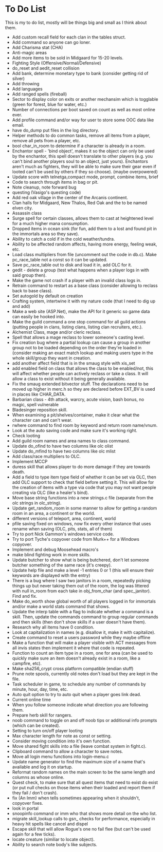 To Do List
==========

This is my to do list, mostly will be things big and small as I think about them.

  - Add custom recall field for each clan in the tables struct.
  - Add command so anyone can go loner.
  - Add Charisma stat (CHA)
  - Anti-magic areas
  - Add more items to be sold in Midgaard for 15-20 levels.
  - Fighting Style (Offensive/Normal/Defensive)
  - do_reset and aedit_reset collision
  - Add bank, determine monetary type to bank (consider getting rid of silver)
  - Add throwing
  - Add languages
  - Add ranged spells (fireball)
  - Sector to display color on exits or another mechansim which is togglable (green for forest, blue for water, etc.)
  - Number of connections per boot saved on count as well as most online ever.
  - Add profile command and/or way for user to store some OOC data like email.
  - have do_dump put files in the log directory.
  - Helper methods to do common tasks, remove all items from a player, remove all pets from a player, etc.
  - bool char_in_room to determine if a character is already in a room.
  - Enchantor spell - 'bind object', makes it so the object can only be used by the enchantor, this
    spell doesn't translate to other players (e.g. you can't bind another players soul to an object,
    just yours).  Enchantors aren't much as fighters, they will be able to make sure their gear even
    if looted can't be used by others if they so choose).  (maybe overpowered)
  - Update score with telnetga,compact mode, prompt, combine items, brief
  - Code to search through items in bag or pit.
  - Note cleanup, note forward bug
  - questing (Vasigo's questing code)
  - Add red oak village in the center of the Arcanis continent.
  - Clan halls for Midgaard, New Thalos, Red Oak and the to be named elven city.
  - Assassin class
  - Surge spell for certain classes, allows them to cast at heightened
    level for a much higher mana consumption.  
  - Dropped items in ocean sink (for fun, add them to a lost and found pit in the immortals area so they save).
  - Ability to catch a cold if in the cold weather/tundra.
  - Ability to be affected random affects, having more energy, feeling weak, etc.
  - Load class multipliers from file (uncomment out the code in db.c).  Make pc_race_table not a const so it can be updated.
  - Save pc_race_table out to disk and load it in, add OLC for it.
  - gedit - delete a group (test what happens when a player logs in with said group then).
  - Make the game not crash if a player with an invalid class logs in.
  - Retrain command to restart as a base class (consider allowing to reclass back to base class).
  - Set autogold by default on creation
  - Crafting system, intertwine it with my nature code (that I need to dig up and add)
  - Make a web site (ASP.Net), make the API for it generic so game data can easily be hooked into.
  - Make the guild command a one stop command for all guild actions (putting people in clans, listing
    clans, listing clan recruiters, etc.).
  - Alchemist Class, mage and/or cleric reclass.
  - Spell that allows a mage reclass to lower someone's casting level.
  - Fix creation bug where a partial lookup can cause a group in another group not to be loaded 
    depending on the order they're loaded in (consider making an exact match lookup and making 
    users type in the whole skill/group they want in creation.
  - add another affect field that is in the smaug style with xis_set
  - add enabled field on class that allows the class to be enabled/not, this
    will affect whether people can actively reclass or take a class.  It will
    allow a class to exist without it being generally available.
  - Fix the smaug extended bitvector stuff.  The declarations need to be moved up higher
    in merc.h so they are declared before EXT_BV is used in places like CHAR_DATA.
  - Barbarian class - 4th attack, warcry, acute vision, bash bonus, no magic, spell vulnerable
  - Bladesinger reposition skill.
  - When examining a pit/shelves/container, make it clear what the character can and can't wear.
  - rwhere command to find room by keyword and return room name/vnum.
  - Look at the auto saving code and make sure it's working right.
  - Check looting
  - Add guild room names and area names to class command.
  - Update do_ofind to have two columns like olc olist
  - Update do_mfind to have two columns like olc mlist
  - Add class/race multipliers to OLC.
  - Implement MCCP
  - duress skill that allows player to do more damage if they are towards death.
  - Add a field to type item type field of whether it can be set via OLC, then add OLC support
    to check that field before setting it.  This will allow for the creation of items with a
    type via code that you may not want people creating via OLC (like a healer's bind).
  - Move base string functions into a new strings.c file (separate from the olc strings in olc_string).
  - Update get_random_room in some manner to allow for getting a random room in an area, a continent or the world.
  - different versions of teleport, area, continent, world
  - pfile saving fixed on windows, now fix every other instance that uses rename when saving (OLC, pits, stats, all of them)
  - Try to port Nick Gammon's windows service code.  
  - Try to port Tyche's copyover code from Murk++ for a Windows copyover.
  - Implement and debug Moosehead macro's
  - make blind fighting work in more skills.
  - Update butcher to show what is being butchered, don't let someone butcher something of the same race (it's creepy).
  - Update help file and make a level -1 entries 0 or 1 (this will ensure their keywords are displayed with the entry)
  - There is a bug where I saw two janitors in a room, repeatedly picking things up but never taking
    them out of the room, the log was littered with null in_room from each take in obj_from_char (and spec_janitor).  Find and fix.
  - Make do_worth show global worth of all players logged in for immortals and/or make a world
    stats command that shows.
  - Update the interp table with a flag to indicate whether a command is a skill.
    Then, update the commands command to group regular commands and then skills (then don't show skills if a user doesn't have them).
  - Research why all items have 0 condition.
  - Look at capitalization in names (e.g. disallow it, make it with capitalize).
  - Create command to reset a users password while they maybe offline
  - Make a function that will make a player visible with ACT messages from all invis states then implement it where that code is repeated.
  - Function to count an item type in a room, one for area (can be used to quickly make sure an item doesn't already exist in a room, like a campfire, etc).
  - Make sha256_crypt cross platform compatible (endian stuff)
  - Prune note spools, currently old notes don't load but they are kept in the file.
  - Task scheduler in game, to schedule any number of commands by minute, hour, day, time, etc.
  - Auto quit option to try to auto quit when a player goes link dead.
  - Current online time
  - When you follow someone indicate what direction you are following them.
  - Prepare herb skill for rangers.
  - noob command to toggle on and off noob tips or additional info prompts (which can be created).
  - Setting to turn on/off player looting
  - Max character length for note as const or setting.
  - Consider moving condition into it's own function.
  - Move shared fight skills into a file (leave combat system in fight.c).
  - Clipboard command to allow a character to save notes.
  - Move all login menu functions into login-menu.c
  - Update name generator to find the maximum size of a name that's available and log it on startup.
  - Reformat random names on the main screen to be the same length and columns as whose online.
  - Quest check, to make sure that all quest items that need to exist do exist (or put null checks on those items
    when their loaded and report them if they fail / don't crash).
  - fix (An Imm) when tells sometimes appearing when it shouldn't, copyover fixes.
  - look in portal
  - snoopinfo command or imm who that shows more detail on the who list.
  - migrate skill_lookup calls to gsn_ checks for performance, especially in heavy hit spells like cancel and dispel
  - Escape skill that will allow Rogue's one no fail flee (but can't be used again for a few ticks).  
  - locate creature (similiar to locate object).
  - Ability to search note body's like subjects.
